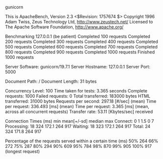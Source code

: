 gunicorn

This is ApacheBench, Version 2.3 <$Revision: 1757674 $>
Copyright 1996 Adam Twiss, Zeus Technology Ltd, http://www.zeustech.net/
Licensed to The Apache Software Foundation, http://www.apache.org/

Benchmarking 127.0.0.1 (be patient)
Completed 100 requests
Completed 200 requests
Completed 300 requests
Completed 400 requests
Completed 500 requests
Completed 600 requests
Completed 700 requests
Completed 800 requests
Completed 900 requests
Completed 1000 requests
Finished 1000 requests


Server Software:        gunicorn/19.7.1
Server Hostname:        127.0.0.1
Server Port:            5000

Document Path:          /
Document Length:        31 bytes

Concurrency Level:      100
Time taken for tests:   3.365 seconds
Complete requests:      1000
Failed requests:        0
Total transferred:      183000 bytes
HTML transferred:       31000 bytes
Requests per second:    297.18 [#/sec] (mean)
Time per request:       336.493 [ms] (mean)
Time per request:       3.365 [ms] (mean, across all concurrent requests)
Transfer rate:          53.11 [Kbytes/sec] received

Connection Times (ms)
              min  mean[+/-sd] median   max
Connect:        0    1   1.5      0       7
Processing:    18  324 172.1    264     917
Waiting:       18  323 172.1    264     917
Total:         24  324 171.8    264     917

Percentage of the requests served within a certain time (ms)
  50%    264
  66%    272
  75%    287
  80%    294
  90%    609
  95%    784
  98%    870
  99%    905
 100%    917 (longest request)
